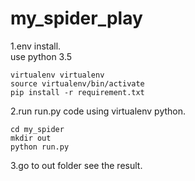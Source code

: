 # my_spider_play
1.env install.  
use python 3.5  
```
virtualenv virtualenv
source virtualenv/bin/activate
pip install -r requirement.txt
```

2.run run.py code using virtualenv python.  
```
cd my_spider
mkdir out
python run.py
```

3.go to out folder see the result.  
